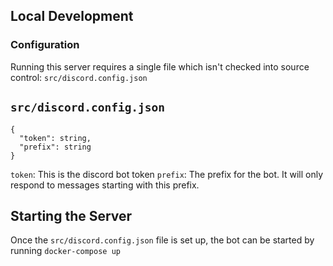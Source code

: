 ## Local Development

### Configuration
Running this server requires a single file which isn't checked into source control: `src/discord.config.json`

`src/discord.config.json`
---
```
{
  "token": string,
  "prefix": string
}
```
`token`: This is the discord bot token
`prefix`: The prefix for the bot. It will only respond to messages starting with this prefix.

## Starting the Server
Once the `src/discord.config.json` file is set up, the bot can be started by running `docker-compose up`
